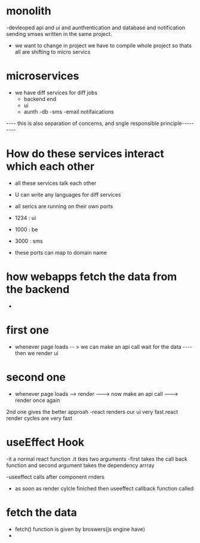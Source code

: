 # monolith 
-devleoped api and ui and aunthentication and database and  notification sending smses  written in the same project.
- we want to change in  project we have to compile whole project so thats all are shifting to micro servics


# microservices
- we have diff services for diff jobs
  - backend end
  - ui
  - aunth
  -db
  -sms
  -email notifaications

---- this is also separation of concerns, and sngle responsible principle---------

# How do these services interact which each other 
 - all these services talk each other
 - U can write any languages for diff services 

 - all serics are running on their own ports
 - 1234 : ui
 - 1000 : be
 - 3000 : sms
 - these ports can map to domain name 

# how webapps fetch the data from the backend
- 
# first one
- whenever page loads -- > we can make an api call  wait for the data ----then we render ui
# second one 
- whenever page loads --> render ---> now make an api call ---> render once again 

<!-- in react follows the second approach -->
2nd one gives the better approah
-react renders our ui very fast.react render cycles are very fast


# useEffect Hook
-it a normal react function .it tkes two arguments
-first takes the call back function and second argument takes the dependency arrray

-useeffect calls after component rnders 
- as soon as render cylcle finiched then useeffect callback function called


# fetch the data
- fetch() function is given by broswers(js engine have)
-



















